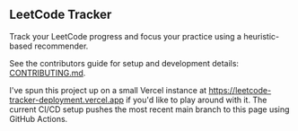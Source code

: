 ## LeetCode Tracker

Track your LeetCode progress and focus your practice using a heuristic-based recommender.

See the contributors guide for setup and development details: [CONTRIBUTING.md](CONTRIBUTING.md).

I've spun this project up on a small Vercel instance at https://leetcode-tracker-deployment.vercel.app if you'd like to play around with it. The current CI/CD setup pushes the most recent main branch to this page using GitHub Actions.
